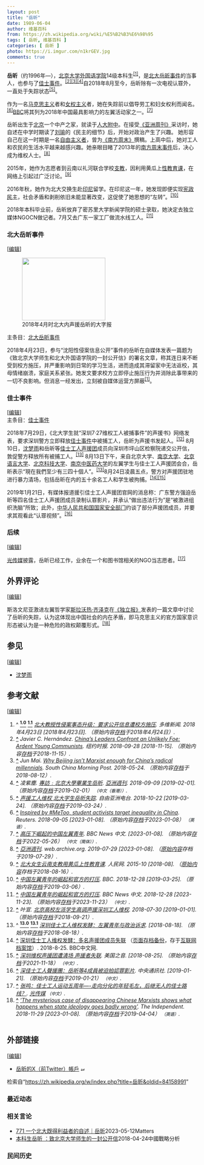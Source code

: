 ```yaml
---
layout: post
title: "岳昕"
date: 1989-06-04
author: 维基百科
from: https://zh.wikipedia.org/wiki/%E5%B2%B3%E6%98%95
tags: [ 岳昕, 维基百科 ]
categories: [ 岳昕 ]
photo: https://i.imgur.com/n1krGEV.jpg
comments: true
---
```

<div class="mw-content-ltr mw-parser-output" lang="zh" dir="ltr"><style data-mw-deduplicate="TemplateStyles:r83732082">.mw-parser-output .infobox-subbox{padding:0;border:none;margin:-3px;width:auto;min-width:100%;font-size:100%;clear:none;float:none;background-color:transparent}.mw-parser-output .infobox-3cols-child{margin:auto}.mw-parser-output .infobox .navbar{font-size:100%}body.skin-minerva .mw-parser-output .infobox-header,body.skin-minerva .mw-parser-output .infobox-subheader,body.skin-minerva .mw-parser-output .infobox-above,body.skin-minerva .mw-parser-output .infobox-title,body.skin-minerva .mw-parser-output .infobox-image,body.skin-minerva .mw-parser-output .infobox-full-data,body.skin-minerva .mw-parser-output .infobox-below{text-align:center}@media screen{html.skin-theme-clientpref-night .mw-parser-output .infobox-full-data:not(.notheme)>div:not(.notheme)[style]{background:#1f1f23!important;color:#f8f9fa}@media screen and (prefers-color-scheme:dark){html.skin-theme-clientpref-os .mw-parser-output .infobox-full-data:not(.notheme) div:not(.notheme){background:#1f1f23!important;color:#f8f9fa}}html.skin-theme-clientpref-night .mw-parser-output .infobox td div:not(.notheme)[style]{background:transparent!important;color:var(--color-base,#202122)}@media screen and (prefers-color-scheme:dark){html.skin-theme-clientpref-os .mw-parser-output .infobox td div:not(.notheme)[style]{background:transparent!important;color:var(--color-base,#202122)}}html.skin-theme-clientpref-night .mw-parser-output .infobox td div.NavHead:not(.notheme)[style]{background:transparent!important}}@media screen and (prefers-color-scheme:dark){html.skin-theme-clientpref-os .mw-parser-output .infobox td div.NavHead:not(.notheme)[style]{background:transparent!important}}@media(min-width:640px){body.skin--responsive .mw-parser-output .infobox-table{display:table!important}body.skin--responsive .mw-parser-output .infobox-table>caption{display:table-caption!important}body.skin--responsive .mw-parser-output .infobox-table>tbody{display:table-row-group}body.skin--responsive .mw-parser-output .infobox-table tr{display:table-row!important}body.skin--responsive .mw-parser-output .infobox-table th,body.skin--responsive .mw-parser-output .infobox-table td{padding-left:inherit;padding-right:inherit}}</style>
<p><b>岳昕</b>（约1996年<span class="useeditintro" title="Template:BLP editintro">—</span>），<a href="/wiki/%E5%8C%97%E4%BA%AC%E5%A4%A7%E5%AD%A6%E5%A4%96%E5%9B%BD%E8%AF%AD%E5%AD%A6%E9%99%A2" title="北京大学外国语学院">北京大学外国语学院</a>14级本科生<sup id="cite_ref-a_1-0" class="reference"><a href="#cite_note-a-1"><span class="cite-bracket">[</span>1<span class="cite-bracket">]</span></a></sup>，是<a href="/wiki/%E5%8C%97%E5%A4%A7%E5%B2%B3%E6%98%95%E4%BA%8B%E4%BB%B6" title="北大岳昕事件">北大岳昕事件</a>的当事人，也参与了<a href="/wiki/%E4%BD%B3%E5%A3%AB%E4%BA%8B%E4%BB%B6" title="佳士事件">佳士事件</a>。<sup id="cite_ref-nyt_2-0" class="reference"><a href="#cite_note-nyt-2"><span class="cite-bracket">[</span>2<span class="cite-bracket">]</span></a></sup><sup id="cite_ref-3" class="reference"><a href="#cite_note-3"><span class="cite-bracket">[</span>3<span class="cite-bracket">]</span></a></sup><sup id="cite_ref-凌紫塵0909_4-0" class="reference"><a href="#cite_note-凌紫塵0909-4"><span class="cite-bracket">[</span>4<span class="cite-bracket">]</span></a></sup>自2018年8月至今，岳昕除有一次电视认罪外，一直处于失踪状态<sup id="cite_ref-5" class="reference"><a href="#cite_note-5"><span class="cite-bracket">[</span>5<span class="cite-bracket">]</span></a></sup>。
</p><p>作为一名<a href="/wiki/%E9%A9%AC%E5%85%8B%E6%80%9D%E4%B8%BB%E4%B9%89" title="马克思主义">马克思主义</a>者和<a href="/wiki/%E5%A5%B3%E6%80%A7%E4%B8%BB%E7%BE%A9" title="女性主義">女权主义</a>者，她在失踪前以倡导劳工和妇女权利而闻名。<sup id="cite_ref-6" class="reference"><a href="#cite_note-6"><span class="cite-bracket">[</span>6<span class="cite-bracket">]</span></a></sup><a href="/wiki/%E8%8B%B1%E5%9B%BD%E5%B9%BF%E6%92%AD%E5%85%AC%E5%8F%B8" title="英国广播公司">BBC</a>将其列为2018年中国最具影响力的左翼活动家之一。<sup id="cite_ref-7" class="reference"><a href="#cite_note-7"><span class="cite-bracket">[</span>7<span class="cite-bracket">]</span></a></sup>
</p>
<meta property="mw:PageProp/toc">
<div class="mw-heading mw-heading2"></div>
<p>岳昕出生于<a href="/wiki/%E5%8C%97%E4%BA%AC%E5%B8%82" title="北京市">北京</a>一个中产之家，就读于<a href="/wiki/%E4%BA%BA%E5%A4%A7%E9%99%84%E4%B8%AD" class="mw-redirect" title="人大附中">人大附中</a>。在接受<a href="/wiki/%E4%BA%9A%E6%B4%B2%E5%91%A8%E5%88%8A" class="mw-redirect" title="亚洲周刊">《亚洲周刊》</a>采访时，她自述在中学时期读了<a href="/wiki/%E5%88%98%E7%91%9C_(%E6%94%BF%E6%B2%BB%E5%AD%A6%E8%80%85)" title="刘瑜 (政治学者)">刘瑜</a>的《民主的细节》后，开始对政治产生了兴趣。 她形容自己在这一时期是一名<a href="/wiki/%E8%87%AA%E7%94%B1%E6%B4%BE_(%E4%B8%AD%E5%8D%8E%E4%BA%BA%E6%B0%91%E5%85%B1%E5%92%8C%E5%9B%BD)" class="mw-redirect" title="自由派 (中华人民共和国)">自由主义者</a>，曾为<a href="/wiki/%E5%8D%97%E6%96%B9%E5%91%A8%E6%9C%AB" title="南方周末">《南方周末》</a>撰稿。上高中后，她对工人和农民的生活水平越来越感兴趣。她亲眼目睹了2013年的<a href="/wiki/2013%E5%B9%B4%E3%80%8A%E5%8D%97%E6%96%B9%E5%91%A8%E6%9C%AB%E3%80%8B%E6%96%B0%E5%B9%B4%E7%89%B9%E5%88%8A%E4%BA%8B%E4%BB%B6" title="2013年《南方周末》新年特刊事件">南方周末事件</a>后，决心成为维权人士。<sup id="cite_ref-8" class="reference"><a href="#cite_note-8"><span class="cite-bracket">[</span>8<span class="cite-bracket">]</span></a></sup>
</p><p>2015年，她作为志愿者到云南以礼河联合学校<a href="/wiki/%E6%94%AF%E6%95%99" title="支教">支教</a>，因利用黄瓜上<a href="/wiki/%E6%80%A7%E6%95%99%E8%82%B2" title="性教育">性教育课</a>，在网络上引起过广泛讨论。<sup id="cite_ref-9" class="reference"><a href="#cite_note-9"><span class="cite-bracket">[</span>9<span class="cite-bracket">]</span></a></sup>
</p><p>2016年秋，她作为北大交换生赴<a href="/wiki/%E5%8D%B0%E5%BA%A6%E5%B0%BC%E8%A5%BF%E4%BA%9A" title="印度尼西亚">印尼</a>留学。在印尼这一年，她发现即便实现<a href="/wiki/%E6%86%B2%E6%94%BF%E6%B0%91%E4%B8%BB" class="mw-redirect" title="憲政民主">宪政民主</a>，社会矛盾和剥削依旧未能显著改变，这促使了她思想的“左转”。<sup id="cite_ref-10" class="reference"><a href="#cite_note-10"><span class="cite-bracket">[</span>10<span class="cite-bracket">]</span></a></sup>
</p><p>2018年本科毕业前，岳昕放弃了密苏里大学新闻学院的硕士录取，她決定去独立媒体NGOCN做记者。7月又去广东一家工厂做流水线工人。<sup id="cite_ref-11" class="reference"><a href="#cite_note-11"><span class="cite-bracket">[</span>11<span class="cite-bracket">]</span></a></sup>
</p>
<div class="mw-heading mw-heading3"><h3 id="北大岳昕事件"><span id=".E5.8C.97.E5.A4.A7.E5.B2.B3.E6.98.95.E4.BA.8B.E4.BB.B6"></span>北大岳昕事件</h3><span class="mw-editsection"><span class="mw-editsection-bracket">[</span><a href="/w/index.php?title=%E5%B2%B3%E6%98%95&amp;action=edit&amp;section=2" title="编辑章节：北大岳昕事件"><span>编辑</span></a><span class="mw-editsection-bracket">]</span></span></div>
<figure class="mw-default-size" typeof="mw:File/Thumb"><a href="/wiki/File:Big-character_poster_in_PKU_20180423.jpg" class="mw-file-description"><img src="//upload.wikimedia.org/wikipedia/commons/thumb/d/dd/Big-character_poster_in_PKU_20180423.jpg/220px-Big-character_poster_in_PKU_20180423.jpg" decoding="async" width="220" height="165" class="mw-file-element" srcset="//upload.wikimedia.org/wikipedia/commons/thumb/d/dd/Big-character_poster_in_PKU_20180423.jpg/330px-Big-character_poster_in_PKU_20180423.jpg 1.5x, //upload.wikimedia.org/wikipedia/commons/thumb/d/dd/Big-character_poster_in_PKU_20180423.jpg/440px-Big-character_poster_in_PKU_20180423.jpg 2x" data-file-width="3968" data-file-height="2976"></a><figcaption>2018年4月时北大内声援岳昕的大字报</figcaption></figure>
<div role="note" class="hatnote navigation-not-searchable">主条目：<a href="/wiki/%E5%8C%97%E5%A4%A7%E5%B2%B3%E6%98%95%E4%BA%8B%E4%BB%B6" title="北大岳昕事件">北大岳昕事件</a></div>
<p>2018年4月23日，参与“沈阳性侵案信息公开”事件的岳昕在自媒体发表一篇题为《致北京大学师生和北大外国语学院的一封公开信》的署名文章，称其连日来不断受到校方施压，并严重影响到日常的学习生活，进而造成其滞留家中无法返校，其母情绪崩溃，家庭关系紧张。她发文要求校方立即停止施压行为并消除此事带来的一切不良影响。但消息一经发出，立刻被自媒体运营方屏蔽<sup id="cite_ref-a_1-1" class="reference"><a href="#cite_note-a-1"><span class="cite-bracket">[</span>1<span class="cite-bracket">]</span></a></sup>。
</p>
<div class="mw-heading mw-heading3"><h3 id="佳士事件"><span id=".E4.BD.B3.E5.A3.AB.E4.BA.8B.E4.BB.B6"></span>佳士事件</h3><span class="mw-editsection"><span class="mw-editsection-bracket">[</span><a href="/w/index.php?title=%E5%B2%B3%E6%98%95&amp;action=edit&amp;section=3" title="编辑章节：佳士事件"><span>编辑</span></a><span class="mw-editsection-bracket">]</span></span></div>
<div role="note" class="hatnote navigation-not-searchable">主条目：<a href="/wiki/%E4%BD%B3%E5%A3%AB%E4%BA%8B%E4%BB%B6" title="佳士事件">佳士事件</a></div>
<p>2018年7月29日，《北大学生就“深圳7·27维权工人被捕事件”的声援书》网络发表，要求深圳警方立即释放<a href="/wiki/%E4%BD%B3%E5%A3%AB%E4%BA%8B%E4%BB%B6" title="佳士事件">佳士事件</a>中被捕工人，岳昕为声援书发起人。<sup id="cite_ref-12" class="reference"><a href="#cite_note-12"><span class="cite-bracket">[</span>12<span class="cite-bracket">]</span></a></sup> 8月10日，<a href="/wiki/%E6%B2%88%E6%A2%A6%E9%9B%A8_(%E7%BB%B4%E6%9D%83%E4%BA%BA%E5%A3%AB)" class="mw-redirect" title="沈梦雨 (维权人士)">沈梦雨</a>和岳昕等<a href="/wiki/%E4%BD%B3%E5%A3%AB%E5%B7%A5%E4%BA%BA%E5%A3%B0%E6%8F%B4%E5%9B%A2" title="佳士工人声援团">佳士工人声援团</a>成员向深圳市坪山区检察院递交公开信，敦促警方释放所有被捕工人。<sup id="cite_ref-:0_13-0" class="reference"><a href="#cite_note-:0-13"><span class="cite-bracket">[</span>13<span class="cite-bracket">]</span></a></sup> 8月13日下午，来自北京大学、<a href="/wiki/%E5%8D%97%E4%BA%AC%E5%A4%A7%E5%AD%A6" title="南京大学">南京大学</a>、<a href="/wiki/%E5%8C%97%E4%BA%AC%E8%AF%AD%E8%A8%80%E5%A4%A7%E5%AD%A6" title="北京语言大学">北京语言大学</a>、<a href="/wiki/%E5%8C%97%E4%BA%AC%E7%A7%91%E6%8A%80%E5%A4%A7%E5%AD%A6" title="北京科技大学">北京科技大学</a>、<a href="/wiki/%E5%8D%97%E4%BA%AC%E4%B8%AD%E5%8C%BB%E8%8D%AF%E5%A4%A7%E5%AD%A6" title="南京中医药大学">南京中医药大学</a>的左翼学生与佳士工人声援团会合，岳昕表示“現在我們至少有三四十個人”。<sup id="cite_ref-:0_13-1" class="reference"><a href="#cite_note-:0-13"><span class="cite-bracket">[</span>13<span class="cite-bracket">]</span></a></sup>8月24日凌晨五点，警方对声援团驻地进行暴力清场，包括岳昕在内的五十余名工人和学生被拘捕。<sup id="cite_ref-14" class="reference"><a href="#cite_note-14"><span class="cite-bracket">[</span>14<span class="cite-bracket">]</span></a></sup><sup id="cite_ref-15" class="reference"><a href="#cite_note-15"><span class="cite-bracket">[</span>15<span class="cite-bracket">]</span></a></sup>
</p><p>2019年1月21日，有媒体报道援引佳士工人声援团官网的消息称：广东警方强迫岳昕等四名佳士工人声援团成员录制认罪影片，并承认“做出违法行为”是“被激进组织洗脑”所致；此外，<a href="/wiki/%E4%B8%AD%E8%8F%AF%E4%BA%BA%E6%B0%91%E5%85%B1%E5%92%8C%E5%9C%8B%E5%9C%8B%E5%AE%B6%E5%AE%89%E5%85%A8%E9%83%A8" class="mw-redirect" title="中華人民共和國國家安全部">中华人民共和国国家安全部门</a>约谈了部分声援团成员，并要求其观看此“认罪视频”。<sup id="cite_ref-cna_16-0" class="reference"><a href="#cite_note-cna-16"><span class="cite-bracket">[</span>16<span class="cite-bracket">]</span></a></sup>
</p>
<div class="mw-heading mw-heading3"><h3 id="后续"><span id=".E5.90.8E.E7.BB.AD"></span>后续</h3><span class="mw-editsection"><span class="mw-editsection-bracket">[</span><a href="/w/index.php?title=%E5%B2%B3%E6%98%95&amp;action=edit&amp;section=4" title="编辑章节：后续"><span>编辑</span></a><span class="mw-editsection-bracket">]</span></span></div>
<p><a href="/wiki/%E5%85%89%E5%82%B3%E5%AA%92" class="mw-redirect" title="光傳媒">光传媒</a>披露，岳昕已经工作，业余在一个和图书馆相关的NGO当志愿者。<sup id="cite_ref-17" class="reference"><a href="#cite_note-17"><span class="cite-bracket">[</span>17<span class="cite-bracket">]</span></a></sup>
</p>
<div class="mw-heading mw-heading2"><h2 id="外界评论"><span id=".E5.A4.96.E7.95.8C.E8.AF.84.E8.AE.BA"></span>外界评论</h2><span class="mw-editsection"><span class="mw-editsection-bracket">[</span><a href="/w/index.php?title=%E5%B2%B3%E6%98%95&amp;action=edit&amp;section=5" title="编辑章节：外界评论"><span>编辑</span></a><span class="mw-editsection-bracket">]</span></span></div>
<p>斯洛文尼亚激进左翼哲学家<a href="/wiki/%E6%96%AF%E6%8B%89%E6%B2%83%E7%86%B1%C2%B7%E9%BD%8A%E6%BE%A4%E5%85%8B" title="斯拉沃熱·齊澤克">斯拉沃热·齐泽克</a>在<a href="/wiki/%E7%8D%A8%E7%AB%8B%E5%A0%B1_(%E8%8B%B1%E5%9C%8B)" title="獨立報 (英國)">《独立报》</a>发表的一篇文章中讨论了岳昕的失踪，认为这体现出中国社会的内在矛盾，即马克思主义的官方国家意识形态被认为是一种危险的政权颠覆形式。<sup id="cite_ref-18" class="reference"><a href="#cite_note-18"><span class="cite-bracket">[</span>18<span class="cite-bracket">]</span></a></sup>
</p>
<div class="mw-heading mw-heading2"><h2 id="参见"><span id=".E5.8F.82.E8.A7.81"></span>参见</h2><span class="mw-editsection"><span class="mw-editsection-bracket">[</span><a href="/w/index.php?title=%E5%B2%B3%E6%98%95&amp;action=edit&amp;section=6" title="编辑章节：参见"><span>编辑</span></a><span class="mw-editsection-bracket">]</span></span></div>
<ul><li><a href="/wiki/%E6%B2%88%E6%A2%A6%E9%9B%A8_(%E7%BB%B4%E6%9D%83%E4%BA%BA%E5%A3%AB)" class="mw-redirect" title="沈梦雨 (维权人士)">沈梦雨</a></li></ul>
<div class="mw-heading mw-heading2"><h2 id="参考文献"><span id=".E5.8F.82.E8.80.83.E6.96.87.E7.8C.AE"></span>参考文献</h2><span class="mw-editsection"><span class="mw-editsection-bracket">[</span><a href="/w/index.php?title=%E5%B2%B3%E6%98%95&amp;action=edit&amp;section=7" title="编辑章节：参考文献"><span>编辑</span></a><span class="mw-editsection-bracket">]</span></span></div>
<div class="reflist columns references-column-width" style="-moz-column-width: 25em; -webkit-column-width: 25em; column-width: 25em; list-style-type: decimal;">
<ol class="references">
<li id="cite_note-a-1"><span class="mw-cite-backlink">^ <a href="#cite_ref-a_1-0"><sup><b>1.0</b></sup></a> <a href="#cite_ref-a_1-1"><sup><b>1.1</b></sup></a></span> <span class="reference-text"><cite class="citation news"><a rel="nofollow" class="external text" href="http://culture.dwnews.com/renwen/news/2018-04-23/60053566.html">北大教授性侵案事态升级：要求公开信息遭校方施压</a>. 多维新闻. 2018年4月23日 <span class="reference-accessdate"> [2018年4月23日]</span>. （原始内容<a rel="nofollow" class="external text" href="https://web.archive.org/web/20180424075235/http://culture.dwnews.com/renwen/news/2018-04-23/60053566.html">存档</a>于2018年4月24日）.</cite><span title="ctx_ver=Z39.88-2004&amp;rfr_id=info%3Asid%2Fzh.wikipedia.org%3A%E5%B2%B3%E6%98%95&amp;rft.atitle=%E5%8C%97%E5%A4%A7%E6%95%99%E6%8E%88%E6%80%A7%E4%BE%B5%E6%A1%88%E4%BA%8B%E6%80%81%E5%8D%87%E7%BA%A7%EF%BC%9A%E8%A6%81%E6%B1%82%E5%85%AC%E5%BC%80%E4%BF%A1%E6%81%AF%E9%81%AD%E6%A0%A1%E6%96%B9%E6%96%BD%E5%8E%8B&amp;rft.date=2018-04-23&amp;rft.genre=article&amp;rft.jtitle=%E5%A4%9A%E7%BB%B4%E6%96%B0%E9%97%BB&amp;rft_id=http%3A%2F%2Fculture.dwnews.com%2Frenwen%2Fnews%2F2018-04-23%2F60053566.html&amp;rft_val_fmt=info%3Aofi%2Ffmt%3Akev%3Amtx%3Ajournal" class="Z3988"><span style="display:none;">&nbsp;</span></span></span>
</li>
<li id="cite_note-nyt-2"><span class="mw-cite-backlink"><b><a href="#cite_ref-nyt_2-0">^</a></b></span> <span class="reference-text"><cite class="citation news">Javier C. Hernández. <a rel="nofollow" class="external text" href="https://www.nytimes.com/2018/09/28/world/asia/china-maoists-xi-protests.html?module=inline">China’s Leaders Confront an Unlikely Foe: Ardent Young Communists</a>. 纽约时报. 2018-09-28 <span class="reference-accessdate"> [<span class="nowrap">2018-11-15</span>]</span>. （原始内容<a rel="nofollow" class="external text" href="https://web.archive.org/web/20181115113258/https://www.nytimes.com/2018/09/28/world/asia/china-maoists-xi-protests.html?module=inline">存档</a>于2018-11-15）.</cite><span title="ctx_ver=Z39.88-2004&amp;rfr_id=info%3Asid%2Fzh.wikipedia.org%3A%E5%B2%B3%E6%98%95&amp;rft.atitle=China%E2%80%99s+Leaders+Confront+an+Unlikely+Foe%3A+Ardent+Young+Communists&amp;rft.au=Javier+C.+Hern%C3%A1ndez&amp;rft.date=2018-09-28&amp;rft.genre=article&amp;rft.jtitle=%E7%BA%BD%E7%BA%A6%E6%97%B6%E6%8A%A5&amp;rft_id=https%3A%2F%2Fwww.nytimes.com%2F2018%2F09%2F28%2Fworld%2Fasia%2Fchina-maoists-xi-protests.html%3Fmodule%3Dinline&amp;rft_val_fmt=info%3Aofi%2Ffmt%3Akev%3Amtx%3Ajournal" class="Z3988"><span style="display:none;">&nbsp;</span></span></span>
</li>
<li id="cite_note-3"><span class="mw-cite-backlink"><b><a href="#cite_ref-3">^</a></b></span> <span class="reference-text"><cite class="citation web">Jun Mai. <a rel="nofollow" class="external text" href="https://www.scmp.com/news/china/policies-politics/article/2147487/why-beijing-isnt-marxist-enough-chinas-radical">Why Beijing isn’t Marxist enough for China’s radical millennials</a>. South China Morning Post. 2018-05-24. （原始内容<a rel="nofollow" class="external text" href="https://web.archive.org/web/20180812181239/https://www.scmp.com/news/china/policies-politics/article/2147487/why-beijing-isnt-marxist-enough-chinas-radical">存档</a>于2018-08-12）.</cite><span title="ctx_ver=Z39.88-2004&amp;rfr_id=info%3Asid%2Fzh.wikipedia.org%3A%E5%B2%B3%E6%98%95&amp;rft.au=Jun+Mai&amp;rft.btitle=Why+Beijing+isn%E2%80%99t+Marxist+enough+for+China%E2%80%99s+radical+millennials&amp;rft.date=2018-05-24&amp;rft.genre=unknown&amp;rft.pub=South+China+Morning+Post&amp;rft_id=https%3A%2F%2Fwww.scmp.com%2Fnews%2Fchina%2Fpolicies-politics%2Farticle%2F2147487%2Fwhy-beijing-isnt-marxist-enough-chinas-radical&amp;rft_val_fmt=info%3Aofi%2Ffmt%3Akev%3Amtx%3Abook" class="Z3988"><span style="display:none;">&nbsp;</span></span></span>
</li>
<li id="cite_note-凌紫塵0909-4"><span class="mw-cite-backlink"><b><a href="#cite_ref-凌紫塵0909_4-0">^</a></b></span> <span class="reference-text"><cite class="citation news">凌紫塵. <a rel="nofollow" class="external text" href="https://www.yzzk.com/cfm/special_list3.cfm?id=1535599939763">專訪﹕北京大學畢業生岳昕</a>. <a href="/wiki/%E4%BA%9E%E6%B4%B2%E9%80%B1%E5%88%8A" title="亞洲週刊">亞洲週刊</a>. 2018-09-09 <span class="reference-accessdate"> [<span class="nowrap">2019-02-01</span>]</span>. （原始内容<a rel="nofollow" class="external text" href="https://archive.today/20190201071921/https://www.yzzk.com/cfm/special_list3.cfm?id=1535599939763">存档</a>于2019-02-01） <span style="font-family: sans-serif; cursor: default; color:var(--color-subtle, #54595d); font-size: 0.8em; bottom: 0.1em; font-weight: bold;" title="连接到中文（香港）网页">（中文（香港））</span>.</cite><span title="ctx_ver=Z39.88-2004&amp;rfr_id=info%3Asid%2Fzh.wikipedia.org%3A%E5%B2%B3%E6%98%95&amp;rft.atitle=%E5%B0%88%E8%A8%AA%EF%B9%95%E5%8C%97%E4%BA%AC%E5%A4%A7%E5%AD%B8%E7%95%A2%E6%A5%AD%E7%94%9F%E5%B2%B3%E6%98%95&amp;rft.au=%E5%87%8C%E7%B4%AB%E5%A1%B5&amp;rft.date=2018-09-09&amp;rft.genre=article&amp;rft_id=https%3A%2F%2Fwww.yzzk.com%2Fcfm%2Fspecial_list3.cfm%3Fid%3D1535599939763&amp;rft_val_fmt=info%3Aofi%2Ffmt%3Akev%3Amtx%3Ajournal" class="Z3988"><span style="display:none;">&nbsp;</span></span></span>
</li>
<li id="cite_note-5"><span class="mw-cite-backlink"><b><a href="#cite_ref-5">^</a></b></span> <span class="reference-text"><cite class="citation web"><a rel="nofollow" class="external text" href="https://www.rfa.org/mandarin/yataibaodao/renquanfazhi/wy-10222018104237.html/ampRFA">声援工人维权 北大学生岳昕失踪</a>. 自由亚洲电台. 2018-10-22 <span class="reference-accessdate"> [<span class="nowrap">2019-03-24</span>]</span>. （原始内容<a rel="nofollow" class="external text" href="https://web.archive.org/web/20190324235724/https://www.rfa.org/mandarin/yataibaodao/renquanfazhi/wy-10222018104237.html/ampRFA">存档</a>于2019-03-24）.</cite><span title="ctx_ver=Z39.88-2004&amp;rfr_id=info%3Asid%2Fzh.wikipedia.org%3A%E5%B2%B3%E6%98%95&amp;rft.atitle=%E5%A3%B0%E6%8F%B4%E5%B7%A5%E4%BA%BA%E7%BB%B4%E6%9D%83+%E5%8C%97%E5%A4%A7%E5%AD%A6%E7%94%9F%E5%B2%B3%E6%98%95%E5%A4%B1%E8%B8%AA&amp;rft.date=2018-10-22&amp;rft.genre=unknown&amp;rft.jtitle=%E8%87%AA%E7%94%B1%E4%BA%9A%E6%B4%B2%E7%94%B5%E5%8F%B0&amp;rft_id=https%3A%2F%2Fwww.rfa.org%2Fmandarin%2Fyataibaodao%2Frenquanfazhi%2Fwy-10222018104237.html%2FampRFA&amp;rft_val_fmt=info%3Aofi%2Ffmt%3Akev%3Amtx%3Ajournal" class="Z3988"><span style="display:none;">&nbsp;</span></span></span>
</li>
<li id="cite_note-6"><span class="mw-cite-backlink"><b><a href="#cite_ref-6">^</a></b></span> <span class="reference-text"><cite class="citation news"><a rel="nofollow" class="external text" href="https://www.reuters.com/article/us-china-students-labour-insight-idUSKCN1LL0FB">Inspired by #MeToo, student activists target inequality in China</a>. Reuters. 2018-09-05 <span class="reference-accessdate"> [<span class="nowrap">2023-01-08</span>]</span>. （原始内容<a rel="nofollow" class="external text" href="https://web.archive.org/web/20230108121442/https://www.reuters.com/article/us-china-students-labour-insight-idUSKCN1LL0FB">存档</a>于2023-01-08） <span style="font-family: sans-serif; cursor: default; color:var(--color-subtle, #54595d); font-size: 0.8em; bottom: 0.1em; font-weight: bold;" title="连接到英语网页">（英语）</span>.</cite><span title="ctx_ver=Z39.88-2004&amp;rfr_id=info%3Asid%2Fzh.wikipedia.org%3A%E5%B2%B3%E6%98%95&amp;rft.atitle=Inspired+by+%23MeToo%2C+student+activists+target+inequality+in+China&amp;rft.date=2018-09-05&amp;rft.genre=article&amp;rft.jtitle=Reuters&amp;rft_id=https%3A%2F%2Fwww.reuters.com%2Farticle%2Fus-china-students-labour-insight-idUSKCN1LL0FB&amp;rft_val_fmt=info%3Aofi%2Ffmt%3Akev%3Amtx%3Ajournal" class="Z3988"><span style="display:none;">&nbsp;</span></span></span>
</li>
<li id="cite_note-7"><span class="mw-cite-backlink"><b><a href="#cite_ref-7">^</a></b></span> <span class="reference-text"><cite class="citation news"><a rel="nofollow" class="external text" href="https://www.bbc.com/zhongwen/simp/chinese-news-46616052">高压下崛起的中国左翼青年</a>. BBC News 中文.  <span class="reference-accessdate"> [<span class="nowrap">2023-01-08</span>]</span>. （原始内容<a rel="nofollow" class="external text" href="https://web.archive.org/web/20220526021945/https://www.bbc.com/zhongwen/simp/chinese-news-46616052">存档</a>于2022-05-26） <span style="font-family: sans-serif; cursor: default; color:var(--color-subtle, #54595d); font-size: 0.8em; bottom: 0.1em; font-weight: bold;" title="连接到中文（简体）网页">（中文（简体））</span>.</cite><span title="ctx_ver=Z39.88-2004&amp;rfr_id=info%3Asid%2Fzh.wikipedia.org%3A%E5%B2%B3%E6%98%95&amp;rft.atitle=%E9%AB%98%E5%8E%8B%E4%B8%8B%E5%B4%9B%E8%B5%B7%E7%9A%84%E4%B8%AD%E5%9B%BD%E5%B7%A6%E7%BF%BC%E9%9D%92%E5%B9%B4&amp;rft.genre=article&amp;rft.jtitle=BBC+News+%E4%B8%AD%E6%96%87&amp;rft_id=https%3A%2F%2Fwww.bbc.com%2Fzhongwen%2Fsimp%2Fchinese-news-46616052&amp;rft_val_fmt=info%3Aofi%2Ffmt%3Akev%3Amtx%3Ajournal" class="Z3988"><span style="display:none;">&nbsp;</span></span></span>
</li>
<li id="cite_note-8"><span class="mw-cite-backlink"><b><a href="#cite_ref-8">^</a></b></span> <span class="reference-text"><cite class="citation web"><a rel="nofollow" class="external text" href="https://web.archive.org/web/20190729205914/https://www.yzzk.com/cfm/special_list3.cfm?id=1535599939763">亞洲週刊</a>. web.archive.org. 2019-07-29 <span class="reference-accessdate"> [<span class="nowrap">2023-01-08</span>]</span>. （<a rel="nofollow" class="external text" href="https://www.yzzk.com/cfm/special_list3.cfm?id=1535599939763">原始内容</a>存档于2019-07-29）.</cite><span title="ctx_ver=Z39.88-2004&amp;rfr_id=info%3Asid%2Fzh.wikipedia.org%3A%E5%B2%B3%E6%98%95&amp;rft.atitle=%E4%BA%9E%E6%B4%B2%E9%80%B1%E5%88%8A&amp;rft.date=2019-07-29&amp;rft.genre=unknown&amp;rft.jtitle=web.archive.org&amp;rft_id=https%3A%2F%2Fwww.yzzk.com%2Fcfm%2Fspecial_list3.cfm%3Fid%3D1535599939763&amp;rft_val_fmt=info%3Aofi%2Ffmt%3Akev%3Amtx%3Ajournal" class="Z3988"><span style="display:none;">&nbsp;</span></span></span>
</li>
<li id="cite_note-9"><span class="mw-cite-backlink"><b><a href="#cite_ref-9">^</a></b></span> <span class="reference-text"><cite class="citation web"><a rel="nofollow" class="external text" href="https://web.archive.org/web/20180816200313/http://pic.people.com.cn/n/2015/1021/c1016-27724375.html">北大女生云南支教用黄瓜上性教育课</a>. 人民网. 2015-10 <span class="reference-accessdate"> [2018-08]</span>. （<a rel="nofollow" class="external text" href="http://pic.people.com.cn/n/2015/1021/c1016-27724375.html">原始内容</a>存档于2018-08-16）.</cite><span title="ctx_ver=Z39.88-2004&amp;rfr_id=info%3Asid%2Fzh.wikipedia.org%3A%E5%B2%B3%E6%98%95&amp;rft.btitle=%E5%8C%97%E5%A4%A7%E5%A5%B3%E7%94%9F%E4%BA%91%E5%8D%97%E6%94%AF%E6%95%99%E7%94%A8%E9%BB%84%E7%93%9C%E4%B8%8A%E6%80%A7%E6%95%99%E8%82%B2%E8%AF%BE&amp;rft.date=2015-10&amp;rft.genre=unknown&amp;rft.pub=%E4%BA%BA%E6%B0%91%E7%BD%91&amp;rft_id=http%3A%2F%2Fpic.people.com.cn%2Fn%2F2015%2F1021%2Fc1016-27724375.html&amp;rft_val_fmt=info%3Aofi%2Ffmt%3Akev%3Amtx%3Abook" class="Z3988"><span style="display:none;">&nbsp;</span></span></span>
</li>
<li id="cite_note-10"><span class="mw-cite-backlink"><b><a href="#cite_ref-10">^</a></b></span> <span class="reference-text"><cite class="citation web"><a rel="nofollow" class="external text" href="https://www.bbc.com/zhongwen/simp/amp/chinese-news-46616052">中国左翼青年的崛起和官方的打压</a>. BBC. 2018-12-28 <span class="reference-accessdate"> [<span class="nowrap">2019-03-25</span>]</span>. （原始内容<a rel="nofollow" class="external text" href="https://web.archive.org/web/20190306043247/https://www.bbc.com/zhongwen/simp/amp/chinese-news-46616052">存档</a>于2019-03-06）.</cite><span title="ctx_ver=Z39.88-2004&amp;rfr_id=info%3Asid%2Fzh.wikipedia.org%3A%E5%B2%B3%E6%98%95&amp;rft.atitle=%E4%B8%AD%E5%9B%BD%E5%B7%A6%E7%BF%BC%E9%9D%92%E5%B9%B4%E7%9A%84%E5%B4%9B%E8%B5%B7%E5%92%8C%E5%AE%98%E6%96%B9%E7%9A%84%E6%89%93%E5%8E%8B&amp;rft.date=2018-12-28&amp;rft.genre=unknown&amp;rft.jtitle=BBC&amp;rft_id=https%3A%2F%2Fwww.bbc.com%2Fzhongwen%2Fsimp%2Famp%2Fchinese-news-46616052&amp;rft_val_fmt=info%3Aofi%2Ffmt%3Akev%3Amtx%3Ajournal" class="Z3988"><span style="display:none;">&nbsp;</span></span></span>
</li>
<li id="cite_note-11"><span class="mw-cite-backlink"><b><a href="#cite_ref-11">^</a></b></span> <span class="reference-text"><cite class="citation web"><a rel="nofollow" class="external text" href="https://www.bbc.com/zhongwen/simp/chinese-news-46616052.amp">中国左翼青年的崛起和官方的打压</a>. BBC News 中文. 2018-12-28 <span class="reference-accessdate"> [<span class="nowrap">2023-11-23</span>]</span>. （原始内容<a rel="nofollow" class="external text" href="https://web.archive.org/web/20231123052419/https://www.bbc.com/zhongwen/simp/chinese-news-46616052.amp">存档</a>于2023-11-23） <span style="font-family: sans-serif; cursor: default; color:var(--color-subtle, #54595d); font-size: 0.8em; bottom: 0.1em; font-weight: bold;" title="连接到中文网页">（中文）</span>.</cite><span title="ctx_ver=Z39.88-2004&amp;rfr_id=info%3Asid%2Fzh.wikipedia.org%3A%E5%B2%B3%E6%98%95&amp;rft.atitle=%E4%B8%AD%E5%9B%BD%E5%B7%A6%E7%BF%BC%E9%9D%92%E5%B9%B4%E7%9A%84%E5%B4%9B%E8%B5%B7%E5%92%8C%E5%AE%98%E6%96%B9%E7%9A%84%E6%89%93%E5%8E%8B&amp;rft.date=2018-12-28&amp;rft.genre=unknown&amp;rft.jtitle=BBC+News+%E4%B8%AD%E6%96%87&amp;rft_id=https%3A%2F%2Fwww.bbc.com%2Fzhongwen%2Fsimp%2Fchinese-news-46616052.amp&amp;rft_val_fmt=info%3Aofi%2Ffmt%3Akev%3Amtx%3Ajournal" class="Z3988"><span style="display:none;">&nbsp;</span></span></span>
</li>
<li id="cite_note-12"><span class="mw-cite-backlink"><b><a href="#cite_ref-12">^</a></b></span> <span class="reference-text"><cite class="citation web">叶宣. <a rel="nofollow" class="external text" href="https://www.dw.com/zh/%E5%8C%97%E4%BA%AC%E9%AB%98%E6%A0%A1%E5%B7%A6%E6%B4%BE%E5%AD%A6%E7%94%9F%E9%AB%98%E8%B0%83%E5%A3%B0%E6%8F%B4%E6%B7%B1%E5%9C%B3%E5%B7%A5%E4%BA%BA%E7%BB%B4%E6%9D%83/a-44882111">北京高校左派学生高调声援深圳工人维权</a>. 2018-07-30 <span class="reference-accessdate"> [<span class="nowrap">2019-01-01</span>]</span>. （原始内容<a rel="nofollow" class="external text" href="https://web.archive.org/web/20180921114757/https://www.dw.com/zh/%E5%8C%97%E4%BA%AC%E9%AB%98%E6%A0%A1%E5%B7%A6%E6%B4%BE%E5%AD%A6%E7%94%9F%E9%AB%98%E8%B0%83%E5%A3%B0%E6%8F%B4%E6%B7%B1%E5%9C%B3%E5%B7%A5%E4%BA%BA%E7%BB%B4%E6%9D%83/a-44882111">存档</a>于2018-09-21）.</cite><span title="ctx_ver=Z39.88-2004&amp;rfr_id=info%3Asid%2Fzh.wikipedia.org%3A%E5%B2%B3%E6%98%95&amp;rft.au=%E5%8F%B6%E5%AE%A3&amp;rft.btitle=%E5%8C%97%E4%BA%AC%E9%AB%98%E6%A0%A1%E5%B7%A6%E6%B4%BE%E5%AD%A6%E7%94%9F%E9%AB%98%E8%B0%83%E5%A3%B0%E6%8F%B4%E6%B7%B1%E5%9C%B3%E5%B7%A5%E4%BA%BA%E7%BB%B4%E6%9D%83&amp;rft.date=2018-07-30&amp;rft.genre=unknown&amp;rft_id=https%3A%2F%2Fwww.dw.com%2Fzh%2F%25E5%258C%2597%25E4%25BA%25AC%25E9%25AB%2598%25E6%25A0%25A1%25E5%25B7%25A6%25E6%25B4%25BE%25E5%25AD%25A6%25E7%2594%259F%25E9%25AB%2598%25E8%25B0%2583%25E5%25A3%25B0%25E6%258F%25B4%25E6%25B7%25B1%25E5%259C%25B3%25E5%25B7%25A5%25E4%25BA%25BA%25E7%25BB%25B4%25E6%259D%2583%2Fa-44882111&amp;rft_val_fmt=info%3Aofi%2Ffmt%3Akev%3Amtx%3Abook" class="Z3988"><span style="display:none;">&nbsp;</span></span></span>
</li>
<li id="cite_note-:0-13"><span class="mw-cite-backlink">^ <a href="#cite_ref-:0_13-0"><sup><b>13.0</b></sup></a> <a href="#cite_ref-:0_13-1"><sup><b>13.1</b></sup></a></span> <span class="reference-text"><cite class="citation web"><a rel="nofollow" class="external text" href="https://www.bbc.com/zhongwen/simp/chinese-news-45204596">深圳佳士工人维权发酵：左翼青年与政治诉求</a>.  <span class="reference-accessdate"> [<span class="nowrap">2018-08-18</span>]</span>. （原始内容<a rel="nofollow" class="external text" href="https://web.archive.org/web/20180818140504/https://www.bbc.com/zhongwen/simp/chinese-news-45204596">存档</a>于2018-08-18）.</cite><span title="ctx_ver=Z39.88-2004&amp;rfr_id=info%3Asid%2Fzh.wikipedia.org%3A%E5%B2%B3%E6%98%95&amp;rft.btitle=%E6%B7%B1%E5%9C%B3%E4%BD%B3%E5%A3%AB%E5%B7%A5%E4%BA%BA%E7%BB%B4%E6%9D%83%E5%8F%91%E9%85%B5%EF%BC%9A%E5%B7%A6%E7%BF%BC%E9%9D%92%E5%B9%B4%E4%B8%8E%E6%94%BF%E6%B2%BB%E8%AF%89%E6%B1%82&amp;rft.genre=unknown&amp;rft_id=https%3A%2F%2Fwww.bbc.com%2Fzhongwen%2Fsimp%2Fchinese-news-45204596&amp;rft_val_fmt=info%3Aofi%2Ffmt%3Akev%3Amtx%3Abook" class="Z3988"><span style="display:none;">&nbsp;</span></span></span>
</li>
<li id="cite_note-14"><span class="mw-cite-backlink"><b><a href="#cite_ref-14">^</a></b></span> <span class="reference-text"><a rel="nofollow" class="external text" href="https://www.bbc.com/zhongwen/simp/amp/chinese-news-45296032">深圳佳士工人维权发酵：多名声援团成员失联</a> （<a rel="nofollow" class="external text" href="//web.archive.org/web/20180825143242/https://www.bbc.com/zhongwen/simp/amp/chinese-news-45296032">页面存档备份</a>，存于<a href="/wiki/%E4%BA%92%E8%81%94%E7%BD%91%E6%A1%A3%E6%A1%88%E9%A6%86" title="互联网档案馆">互联网档案馆</a>）. 2018-8-25. BBC中文网.</span>
</li>
<li id="cite_note-15"><span class="mw-cite-backlink"><b><a href="#cite_ref-15">^</a></b></span> <span class="reference-text"><cite class="citation news"><a rel="nofollow" class="external text" href="https://www.voachinese.com/a/voanews-20180824-china-police-raided-students-backing-shenzhen-workers/4542455.html">深圳维权声援团遭清场 声援者失联</a>. 美国之音.  <span class="reference-accessdate"> [<span class="nowrap">2018-08-25</span>]</span>. （原始内容<a rel="nofollow" class="external text" href="https://web.archive.org/web/20211118154136/https://www.voachinese.com/a/voanews-20180824-china-police-raided-students-backing-shenzhen-workers/4542455.html">存档</a>于2021-11-18） <span style="font-family: sans-serif; cursor: default; color:var(--color-subtle, #54595d); font-size: 0.8em; bottom: 0.1em; font-weight: bold;" title="连接到中文网页">（中文）</span>.</cite><span title="ctx_ver=Z39.88-2004&amp;rfr_id=info%3Asid%2Fzh.wikipedia.org%3A%E5%B2%B3%E6%98%95&amp;rft.atitle=%E6%B7%B1%E5%9C%B3%E7%BB%B4%E6%9D%83%E5%A3%B0%E6%8F%B4%E5%9B%A2%E9%81%AD%E6%B8%85%E5%9C%BA+%E5%A3%B0%E6%8F%B4%E8%80%85%E5%A4%B1%E8%81%94&amp;rft.genre=article&amp;rft.jtitle=%E7%BE%8E%E5%9B%BD%E4%B9%8B%E9%9F%B3&amp;rft_id=https%3A%2F%2Fwww.voachinese.com%2Fa%2Fvoanews-20180824-china-police-raided-students-backing-shenzhen-workers%2F4542455.html&amp;rft_val_fmt=info%3Aofi%2Ffmt%3Akev%3Amtx%3Ajournal" class="Z3988"><span style="display:none;">&nbsp;</span></span></span>
</li>
<li id="cite_note-cna-16"><span class="mw-cite-backlink"><b><a href="#cite_ref-cna_16-0">^</a></b></span> <span class="reference-text"><cite class="citation news"><a rel="nofollow" class="external text" href="https://www.cna.com.tw/news/acn/201901210191.aspx">深佳士工人聲援團：岳昕等4成員被迫拍認罪影片</a>. 中央通訊社.  <span class="reference-accessdate"> [<span class="nowrap">2019-01-21</span>]</span>. （原始内容<a rel="nofollow" class="external text" href="https://web.archive.org/web/20190121232635/https://www.cna.com.tw/news/acn/201901210191.aspx">存档</a>于2019-01-21） <span style="font-family: sans-serif; cursor: default; color:var(--color-subtle, #54595d); font-size: 0.8em; bottom: 0.1em; font-weight: bold;" title="连接到中文网页">（中文）</span>.</cite><span title="ctx_ver=Z39.88-2004&amp;rfr_id=info%3Asid%2Fzh.wikipedia.org%3A%E5%B2%B3%E6%98%95&amp;rft.atitle=%E6%B7%B1%E4%BD%B3%E5%A3%AB%E5%B7%A5%E4%BA%BA%E8%81%B2%E6%8F%B4%E5%9C%98%EF%BC%9A%E5%B2%B3%E6%98%95%E7%AD%894%E6%88%90%E5%93%A1%E8%A2%AB%E8%BF%AB%E6%8B%8D%E8%AA%8D%E7%BD%AA%E5%BD%B1%E7%89%87&amp;rft.genre=article&amp;rft.jtitle=%E4%B8%AD%E5%A4%AE%E9%80%9A%E8%A8%8A%E7%A4%BE&amp;rft_id=https%3A%2F%2Fwww.cna.com.tw%2Fnews%2Facn%2F201901210191.aspx&amp;rft_val_fmt=info%3Aofi%2Ffmt%3Akev%3Amtx%3Ajournal" class="Z3988"><span style="display:none;">&nbsp;</span></span></span>
</li>
<li id="cite_note-17"><span class="mw-cite-backlink"><b><a href="#cite_ref-17">^</a></b></span> <span class="reference-text"><cite class="citation web"><a rel="nofollow" class="external text" href="https://ipkmedia.com/247893/">张鸣：佳士工人运动五周年—-走向分化的年轻毛左，后继无人的佳士路线？</a>. <a href="/wiki/%E5%85%89%E5%82%B3%E5%AA%92" class="mw-redirect" title="光傳媒">光传媒</a> <span style="font-family: sans-serif; cursor: default; color:var(--color-subtle, #54595d); font-size: 0.8em; bottom: 0.1em; font-weight: bold;" title="连接到中文网页">（中文）</span>.</cite><span title="ctx_ver=Z39.88-2004&amp;rfr_id=info%3Asid%2Fzh.wikipedia.org%3A%E5%B2%B3%E6%98%95&amp;rft.atitle=%E5%BC%A0%E9%B8%A3%EF%BC%9A%E4%BD%B3%E5%A3%AB%E5%B7%A5%E4%BA%BA%E8%BF%90%E5%8A%A8%E4%BA%94%E5%91%A8%E5%B9%B4%E2%80%94-%E8%B5%B0%E5%90%91%E5%88%86%E5%8C%96%E7%9A%84%E5%B9%B4%E8%BD%BB%E6%AF%9B%E5%B7%A6%EF%BC%8C%E5%90%8E%E7%BB%A7%E6%97%A0%E4%BA%BA%E7%9A%84%E4%BD%B3%E5%A3%AB%E8%B7%AF%E7%BA%BF%EF%BC%9F&amp;rft.genre=unknown&amp;rft.jtitle=%E5%85%89%E4%BC%A0%E5%AA%92&amp;rft_id=https%3A%2F%2Fipkmedia.com%2F247893%2F&amp;rft_val_fmt=info%3Aofi%2Ffmt%3Akev%3Amtx%3Ajournal" class="Z3988"><span style="display:none;">&nbsp;</span></span></span>
</li>
<li id="cite_note-18"><span class="mw-cite-backlink"><b><a href="#cite_ref-18">^</a></b></span> <span class="reference-text"><cite class="citation web"><a rel="nofollow" class="external text" href="https://www.independent.co.uk/voices/china-missing-marxists-communists-dissidents-students-beijing-peking-university-a8657621.html">‘The mysterious case of disappearing Chinese Marxists shows what happens when state ideology goes badly wrong’</a>. The Independent. 2018-11-29 <span class="reference-accessdate"> [<span class="nowrap">2023-01-08</span>]</span>. （原始内容<a rel="nofollow" class="external text" href="https://web.archive.org/web/20190404130651/https://www.independent.co.uk/voices/china-missing-marxists-communists-dissidents-students-beijing-peking-university-a8657621.html">存档</a>于2019-04-04） <span style="font-family: sans-serif; cursor: default; color:var(--color-subtle, #54595d); font-size: 0.8em; bottom: 0.1em; font-weight: bold;" title="连接到英语网页">（英语）</span>.</cite><span title="ctx_ver=Z39.88-2004&amp;rfr_id=info%3Asid%2Fzh.wikipedia.org%3A%E5%B2%B3%E6%98%95&amp;rft.atitle=%E2%80%98The+mysterious+case+of+disappearing+Chinese+Marxists+shows+what+happens+when+state+ideology+goes+badly+wrong%E2%80%99&amp;rft.date=2018-11-29&amp;rft.genre=unknown&amp;rft.jtitle=The+Independent&amp;rft_id=https%3A%2F%2Fwww.independent.co.uk%2Fvoices%2Fchina-missing-marxists-communists-dissidents-students-beijing-peking-university-a8657621.html&amp;rft_val_fmt=info%3Aofi%2Ffmt%3Akev%3Amtx%3Ajournal" class="Z3988"><span style="display:none;">&nbsp;</span></span></span>
</li>
</ol></div>
<div class="mw-heading mw-heading2"><h2 id="外部链接"><span id=".E5.A4.96.E9.83.A8.E9.93.BE.E6.8E.A5"></span>外部链接</h2><span class="mw-editsection"><span class="mw-editsection-bracket">[</span><a href="/w/index.php?title=%E5%B2%B3%E6%98%95&amp;action=edit&amp;section=8" title="编辑章节：外部链接"><span>编辑</span></a><span class="mw-editsection-bracket">]</span></span></div>
<ul><li><a rel="nofollow" class="external text" href="https://twitter.com/yuexinmutian">岳昕的X（前Twitter）帳戶</a> <span class="mw-valign-text-top noprint" typeof="mw:File/Frameless"><a href="https://www.wikidata.org/wiki/Q56260429#P2002" title="編輯維基數據鏈接"><img alt="編輯維基數據鏈接" src="//upload.wikimedia.org/wikipedia/commons/thumb/8/8a/OOjs_UI_icon_edit-ltr-progressive.svg/10px-OOjs_UI_icon_edit-ltr-progressive.svg.png" decoding="async" width="10" height="10" class="mw-file-element" srcset="//upload.wikimedia.org/wikipedia/commons/thumb/8/8a/OOjs_UI_icon_edit-ltr-progressive.svg/15px-OOjs_UI_icon_edit-ltr-progressive.svg.png 1.5x, //upload.wikimedia.org/wikipedia/commons/thumb/8/8a/OOjs_UI_icon_edit-ltr-progressive.svg/20px-OOjs_UI_icon_edit-ltr-progressive.svg.png 2x" data-file-width="20" data-file-height="20"></a></span></li></ul>
<!-- 
NewPP limit report
Parsed by mw‐web.codfw.main‐594d4bbbb‐tnvqf
Cached time: 20241102101701
Cache expiry: 49381
Reduced expiry: true
Complications: [show‐toc]
CPU time usage: 0.401 seconds
Real time usage: 0.481 seconds
Preprocessor visited node count: 3408/1000000
Post‐expand include size: 47120/2097152 bytes
Template argument size: 1831/2097152 bytes
Highest expansion depth: 25/100
Expensive parser function count: 0/500
Unstrip recursion depth: 0/20
Unstrip post‐expand size: 28707/5000000 bytes
Lua time usage: 0.168/10.000 seconds
Lua memory usage: 3987520/52428800 bytes
Number of Wikibase entities loaded: 1/400
-->
<!--
Transclusion expansion time report (%,ms,calls,template)
100.00%  418.412      1 -total
 38.64%  161.673      1 Template:Infobox_person
 33.92%  141.934      1 Template:Reflist
 29.87%  124.972      1 Template:Infobox_person/core
 25.57%  106.978      1 Template:Infobox
 16.91%   70.762      7 Template:Cite_news
 11.48%   48.040     10 Template:Cite_web
  9.15%   38.277      1 Template:Bd
  8.54%   35.720      1 Template:Twitter
  7.76%   32.457      5 Template:Br_separated_entries
-->

<!-- Saved in parser cache with key zhwiki:pcache:idhash:6137041-0!canonical!zh and timestamp 20241102101701 and revision id 84158991. Rendering was triggered because: page-view
 -->
</div><!--esi <esi:include src="/esitest-fa8a495983347898/content" /> --><noscript><img src="https://login.wikimedia.org/wiki/Special:CentralAutoLogin/start?type=1x1" alt="" width="1" height="1" style="border: none; position: absolute;"></noscript>
<div class="printfooter" data-nosnippet="">检索自“<a dir="ltr" href="https://zh.wikipedia.org/w/index.php?title=岳昕&amp;oldid=84158991">https://zh.wikipedia.org/w/index.php?title=岳昕&amp;oldid=84158991</a>”</div><div id="recent-news"><h3>最近动态</h3><ul></ul></div><div id="open-opinion"><h3>相关言论</h3><ul><li><a href="https://nodebe4.github.io/opinion/2023-05-12/771-%E4%B8%80%E4%B8%AA%E5%8C%97%E5%A4%A7%E6%97%A2%E5%BE%97%E5%88%A9%E7%9B%8A%E8%80%85%E7%9A%84%E8%87%AA%E8%BF%B0-%E5%B2%B3%E6%98%95/" title="野兽爱智慧">771 一个北大既得利益者的自述｜岳昕</a><time>2023-05-12</time><a class="tag">Matters</a></li>
<li><a href="https://nodebe4.github.io/opinion/2018-04-24/%E6%9C%AC%E7%A7%91%E7%94%9F%E5%B2%B3%E6%98%95-%E8%87%B4%E5%8C%97%E4%BA%AC%E5%A4%A7%E5%AD%A6%E5%B8%88%E7%94%9F%E7%9A%84%E4%B8%80%E5%B0%81%E5%85%AC%E5%BC%80%E4%BF%A1/" title="">本科生岳昕 ：致北京大学师生的一封公开信</a><time>2018-04-24</time><a class="tag">中國戰略分析</a></li>
</ul></div><div id="mjls-record"><h3>民间历史</h3><ul></ul></div>